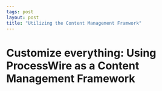 ```yaml
---
tags: post
layout: post
title: "Utilizing the Content Management Framwork"
---
```


# Customize everything: Using ProcessWire as a Content Management Framework
